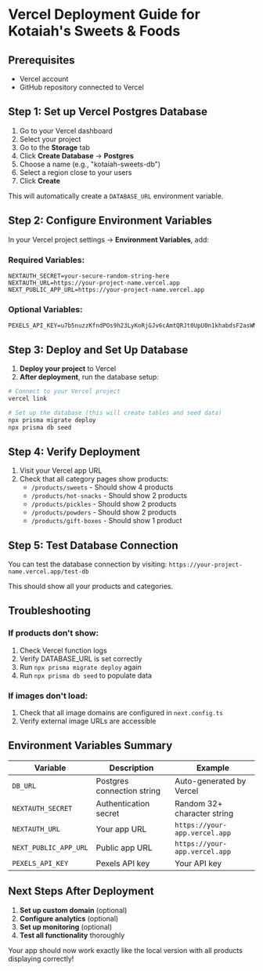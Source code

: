 # Vercel Deployment Guide for Kotaiah's Sweets & Foods

## Prerequisites
- Vercel account
- GitHub repository connected to Vercel

## Step 1: Set up Vercel Postgres Database

1. Go to your Vercel dashboard
2. Select your project
3. Go to the **Storage** tab
4. Click **Create Database** → **Postgres**
5. Choose a name (e.g., "kotaiah-sweets-db")
6. Select a region close to your users
7. Click **Create**

This will automatically create a `DATABASE_URL` environment variable.

## Step 2: Configure Environment Variables

In your Vercel project settings → **Environment Variables**, add:

### Required Variables:
```
NEXTAUTH_SECRET=your-secure-random-string-here
NEXTAUTH_URL=https://your-project-name.vercel.app
NEXT_PUBLIC_APP_URL=https://your-project-name.vercel.app
```

### Optional Variables:
```
PEXELS_API_KEY=u7b5nuzzKfndPOs9h23LyKoRjGJv6cAmtQRJt0UpU0n1khabdsF2asWM
```

## Step 3: Deploy and Set Up Database

1. **Deploy your project** to Vercel
2. **After deployment**, run the database setup:

```bash
# Connect to your Vercel project
vercel link

# Set up the database (this will create tables and seed data)
npx prisma migrate deploy
npx prisma db seed
```

## Step 4: Verify Deployment

1. Visit your Vercel app URL
2. Check that all category pages show products:
   - `/products/sweets` - Should show 4 products
   - `/products/hot-snacks` - Should show 2 products
   - `/products/pickles` - Should show 2 products
   - `/products/powders` - Should show 2 products
   - `/products/gift-boxes` - Should show 1 product

## Step 5: Test Database Connection

You can test the database connection by visiting:
`https://your-project-name.vercel.app/test-db`

This should show all your products and categories.

## Troubleshooting

### If products don't show:
1. Check Vercel function logs
2. Verify DATABASE_URL is set correctly
3. Run `npx prisma migrate deploy` again
4. Run `npx prisma db seed` to populate data

### If images don't load:
1. Check that all image domains are configured in `next.config.ts`
2. Verify external image URLs are accessible

## Environment Variables Summary

| Variable | Description | Example |
|----------|-------------|---------|
| `DB_URL` | Postgres connection string | Auto-generated by Vercel |
| `NEXTAUTH_SECRET` | Authentication secret | Random 32+ character string |
| `NEXTAUTH_URL` | Your app URL | `https://your-app.vercel.app` |
| `NEXT_PUBLIC_APP_URL` | Public app URL | `https://your-app.vercel.app` |
| `PEXELS_API_KEY` | Pexels API key | Your API key |

## Next Steps After Deployment

1. **Set up custom domain** (optional)
2. **Configure analytics** (optional)
3. **Set up monitoring** (optional)
4. **Test all functionality** thoroughly

Your app should now work exactly like the local version with all products displaying correctly!
